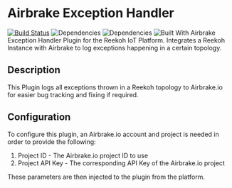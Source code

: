 # Airbrake Exception Handler
[![Build Status](https://travis-ci.org/Reekoh/raygun-exception-handler.svg)](https://travis-ci.org/Reekoh/airbrake-exception-handler)
![Dependencies](https://img.shields.io/david/Reekoh/airbrake-exception-handler.svg)
![Dependencies](https://img.shields.io/david/dev/Reekoh/airbrake-exception-handler.svg)
![Built With](https://img.shields.io/badge/built%20with-gulp-red.svg)
Airbrake Exception Handler Plugin for the Reekoh IoT Platform. Integrates a Reekoh Instance with Airbrake to log exceptions happening in a certain topology.

## Description
This Plugin logs all exceptions thrown in a Reekoh topology to Airbrake.io for easier bug tracking and fixing if required.

## Configuration
To configure this plugin, an Airbrake.io account and project is needed in order to provide the following:

1. Project ID - The Airbrake.io project ID to use
2. Project API Key - The corresponding API Key of the Airbrake.io project

These parameters are then injected to the plugin from the platform.